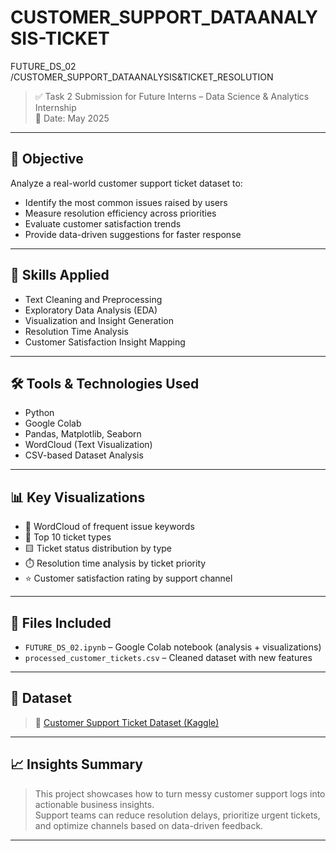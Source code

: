# CUSTOMER_SUPPORT_DATAANALYSIS-TICKET
FUTURE_DS_02 /CUSTOMER_SUPPORT_DATAANALYSIS&amp;TICKET_RESOLUTION


> ✅ Task 2 Submission for Future Interns – Data Science & Analytics Internship  
> 📅 Date: May 2025

---

## 📌 Objective

Analyze a real-world customer support ticket dataset to:
- Identify the most common issues raised by users
- Measure resolution efficiency across priorities
- Evaluate customer satisfaction trends
- Provide data-driven suggestions for faster response

---

## 🧠 Skills Applied

- Text Cleaning and Preprocessing
- Exploratory Data Analysis (EDA)
- Visualization and Insight Generation
- Resolution Time Analysis
- Customer Satisfaction Insight Mapping

---

## 🛠 Tools & Technologies Used

- Python
- Google Colab
- Pandas, Matplotlib, Seaborn
- WordCloud (Text Visualization)
- CSV-based Dataset Analysis

---

## 📊 Key Visualizations

- 🧾 WordCloud of frequent issue keywords
- 📌 Top 10 ticket types
- 🟨 Ticket status distribution by type
- ⏱️ Resolution time analysis by ticket priority
- ⭐ Customer satisfaction rating by support channel

---

## 📁 Files Included

- `FUTURE_DS_02.ipynb` – Google Colab notebook (analysis + visualizations)
- `processed_customer_tickets.csv` – Cleaned dataset with new features


---

## 📎 Dataset

> 🔗 [Customer Support Ticket Dataset (Kaggle)](https://www.kaggle.com/datasets/suraj520/customer-support-ticket-dataset)

---

## 📈 Insights Summary

> This project showcases how to turn messy customer support logs into actionable business insights.  
Support teams can reduce resolution delays, prioritize urgent tickets, and optimize channels based on data-driven feedback.

---

